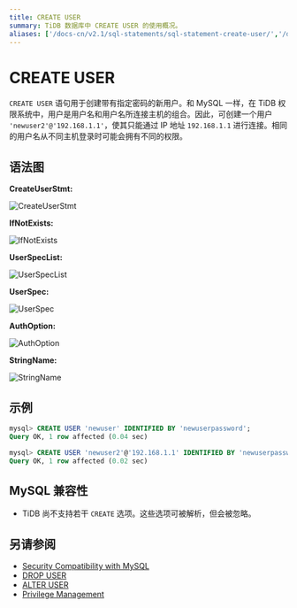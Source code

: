 ```yaml
---
title: CREATE USER
summary: TiDB 数据库中 CREATE USER 的使用概况。
aliases: ['/docs-cn/v2.1/sql-statements/sql-statement-create-user/','/docs-cn/v2.1/reference/sql/statements/create-user/']
---
```


# CREATE USER

`CREATE USER` 语句用于创建带有指定密码的新用户。和 MySQL 一样，在 TiDB 权限系统中，用户是用户名和用户名所连接主机的组合。因此，可创建一个用户 `'newuser2'@'192.168.1.1'`，使其只能通过 IP 地址 `192.168.1.1` 进行连接。相同的用户名从不同主机登录时可能会拥有不同的权限。

## 语法图

**CreateUserStmt:**

![CreateUserStmt](https://download.pingcap.com/images/docs-cn/sqlgram/CreateUserStmt.png)

**IfNotExists:**

![IfNotExists](https://download.pingcap.com/images/docs-cn/sqlgram/IfNotExists.png)

**UserSpecList:**

![UserSpecList](https://download.pingcap.com/images/docs-cn/sqlgram/UserSpecList.png)

**UserSpec:**

![UserSpec](https://download.pingcap.com/images/docs-cn/sqlgram/UserSpec.png)

**AuthOption:**

![AuthOption](https://download.pingcap.com/images/docs-cn/sqlgram/AuthOption.png)

**StringName:**

![StringName](https://download.pingcap.com/images/docs-cn/sqlgram/StringName.png)

## 示例

```sql
mysql> CREATE USER 'newuser' IDENTIFIED BY 'newuserpassword';
Query OK, 1 row affected (0.04 sec)

mysql> CREATE USER 'newuser2'@'192.168.1.1' IDENTIFIED BY 'newuserpassword';
Query OK, 1 row affected (0.02 sec)
```

## MySQL 兼容性

* TiDB 尚不支持若干 `CREATE` 选项。这些选项可被解析，但会被忽略。

## 另请参阅

* [Security Compatibility with MySQL](/security-compatibility-with-mysql.md)
* [DROP USER](/sql-statements/sql-statement-drop-user.md)
* [ALTER USER](/sql-statements/sql-statement-alter-user.md)
* [Privilege Management](/privilege-management.md)
